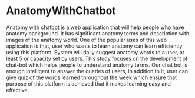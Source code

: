 # AnatomyWithChatbot
Anatomy with chatbot is a web application that will help people who have anatomy background. It has significant anatomy terms and description with images of the anatomy world. One of the popular uses of this web application is that, user who wants to learn anatomy can learn efficiently using this platform. System will daily suggest anatomy words to a user, at least 5 or capacity set by users. This study focuses on the development of chat-bot which helps people to understand anatomy terms. Our chat bot is enough intelligent to answer the queries of users, in addition to it, user can give quiz of the words learned throughout the week which ensure that purpose of this platform is achieved that it makes learning easy and effective.
